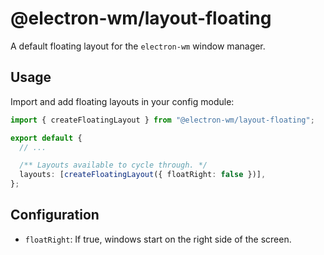 # @electron-wm/layout-floating

A default floating layout for the `electron-wm` window manager.

## Usage

Import and add floating layouts in your config module:

```ts
import { createFloatingLayout } from "@electron-wm/layout-floating";

export default {
  // ...

  /** Layouts available to cycle through. */
  layouts: [createFloatingLayout({ floatRight: false })],
};
```

## Configuration

- `floatRight`: If true, windows start on the right side of the screen.
